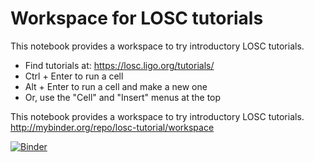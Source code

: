# Workspace for LOSC tutorials

This notebook provides a workspace to try introductory LOSC tutorials.

* Find tutorials at: https://losc.ligo.org/tutorials/
* Ctrl + Enter to run a cell
* Alt + Enter to run a cell and make a new one
 * Or, use the "Cell" and "Insert" menus at the top
 
This notebook provides a workspace to try introductory LOSC tutorials.  http://mybinder.org/repo/losc-tutorial/workspace

[![Binder](http://mybinder.org/badge.svg)](http://mybinder.org/repo/losc-tutorial/workspace)